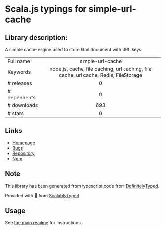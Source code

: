 
# Scala.js typings for simple-url-cache


## Library description:
A simple cache engine used to store html document with URL keys

|                    |                 |
| ------------------ | :-------------: |
| Full name          | simple-url-cache |
| Keywords           | node.js, cache, file caching, url caching, file cache, url cache, Redis, FileStorage |
| # releases         | 0 |
| # dependents       | 0 |
| # downloads        | 693 |
| # stars            | 0 |

## Links
- [Homepage](https://github.com/a-lucas/simple-cache#readme)
- [Bugs](https://github.com/a-lucas/simple-cache/issues)
- [Repository](https://github.com/a-lucas/simple-url-cache)
- [Npm](https://www.npmjs.com/package/simple-url-cache)
    


## Note
This library has been generated from typescript code from [DefinitelyTyped](https://definitelytyped.org).

Provided with :purple_heart: from [ScalablyTyped](https://github.com/oyvindberg/ScalablyTyped)

## Usage
See [the main readme](../../readme.md) for instructions.


